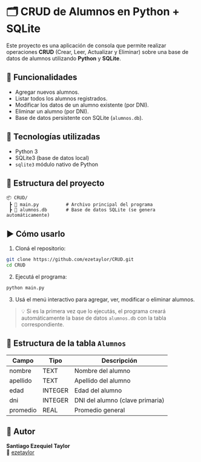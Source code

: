 # 🗂️ CRUD de Alumnos en Python + SQLite

Este proyecto es una aplicación de consola que permite realizar operaciones **CRUD** (Crear, Leer, Actualizar y Eliminar) sobre una base de datos de alumnos utilizando **Python** y **SQLite**.

## 📌 Funcionalidades

- Agregar nuevos alumnos.
- Listar todos los alumnos registrados.
- Modificar los datos de un alumno existente (por DNI).
- Eliminar un alumno (por DNI).
- Base de datos persistente con SQLite (`alumnos.db`).

## 🧰 Tecnologías utilizadas

- Python 3
- SQLite3 (base de datos local)
- `sqlite3` módulo nativo de Python

## 📁 Estructura del proyecto

```
📦 CRUD/
 ┣ 📄 main.py          # Archivo principal del programa
 ┣ 📄 alumnos.db       # Base de datos SQLite (se genera automáticamente)
```

## ▶️ Cómo usarlo

1. Cloná el repositorio:

```bash
git clone https://github.com/ezetaylor/CRUD.git
cd CRUD
```

2. Ejecutá el programa:

```bash
python main.py
```

3. Usá el menú interactivo para agregar, ver, modificar o eliminar alumnos.

> 💡 Si es la primera vez que lo ejecutás, el programa creará automáticamente la base de datos `alumnos.db` con la tabla correspondiente.

## 📝 Estructura de la tabla `Alumnos`

| Campo     | Tipo     | Descripción                     |
|-----------|----------|---------------------------------|
| nombre    | TEXT     | Nombre del alumno               |
| apellido  | TEXT     | Apellido del alumno             |
| edad      | INTEGER  | Edad del alumno                 |
| dni       | INTEGER  | DNI del alumno (clave primaria) |
| promedio  | REAL     | Promedio general                |

## 🧠 Autor

**Santiago Ezequiel Taylor**  
📧 [ezetaylor](https://github.com/ezetaylor)
